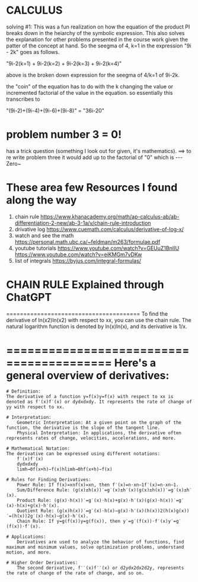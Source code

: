 # CALCULUS

solving #1:
This was a fun realization on how the equation of the product PI breaks down in the heiarchy of the symbolic expression. This also solves the explanation for other problems presented in the course work given the patter of the concept at hand.
So the seegma of 4, k=1 in the expression "9i - 2k" goes as follows.

"9i-2(k=1) + 9i-2(k=2) + 9i-2(k=3) + 9i-2(k=4)"

above is the broken down expression for the seegma of 4/k=1 of 9i-2k.

the "coin" of the equation has to do with the k changing the value or incremented factorial of the value in the equation. so essentially this transcribes to 

"(9i-2)+(9i-4)+(9i-6)+(9i-8)" = "36i-20"

# problem number 3 = 0! 
has a trick question (something I look out for given, it's mathematics). ==> to re write problem three it would add up to
the factorial of "0" which is --- Zero~




# These area few Resources I found along the way
1) chain rule
https://www.khanacademy.org/math/ap-calculus-ab/ab-differentiation-2-new/ab-3-1a/v/chain-rule-introduction
2) drivative log
https://www.cuemath.com/calculus/derivative-of-log-x/
3) watch and see the math
https://personal.math.ubc.ca/~feldman/m263/formulae.pdf
4) youtube tutorials
https://www.youtube.com/watch?v=GEUuZ1BnIIU
https://www.youtube.com/watch?v=eiKMGm7vDKw
5) list of integrals
https://byjus.com/integral-formulas/

# CHAIN RULE Explained through ChatGPT
=======================================
To find the derivative of ln⁡(x2)ln(x2) with respect to xx, you can use the chain rule. The natural logarithm function is denoted by ln⁡(x)ln(x), and its derivative is 1/x​.

=========================================
Here's a general overview of derivatives:
=========================================
    # Definition:
    The derivative of a function y=f(x)y=f(x) with respect to xx is denoted as f′(x)f′(x) or dydxdxdy​. It represents the rate of change of yy with respect to xx.

    # Interpretation:
        Geometric Interpretation: At a given point on the graph of the function, the derivative is the slope of the tangent line.
        Physical Interpretation: In applications, the derivative often represents rates of change, velocities, accelerations, and more.

    # Mathematical Notation:
    The derivative can be expressed using different notations:
        f′(x)f′(x)
        dydxdxdy​
        lim⁡h→0f(x+h)−f(x)hlimh→0​hf(x+h)−f(x)​

    # Rules for Finding Derivatives:
        Power Rule: If f(x)=xnf(x)=xn, then f′(x)=n⋅xn−1f′(x)=n⋅xn−1.
        Sum/Difference Rule: (g(x)±h(x))′=g′(x)±h′(x)(g(x)±h(x))′=g′(x)±h′(x).
        Product Rule: (g(x)⋅h(x))′=g′(x)⋅h(x)+g(x)⋅h′(x)(g(x)⋅h(x))′=g′(x)⋅h(x)+g(x)⋅h′(x).
        Quotient Rule: (g(x)h(x))′=g′(x)⋅h(x)−g(x)⋅h′(x)(h(x))2(h(x)g(x)​)′=(h(x))2g′(x)⋅h(x)−g(x)⋅h′(x)​.
        Chain Rule: If y=g(f(x))y=g(f(x)), then y′=g′(f(x))⋅f′(x)y′=g′(f(x))⋅f′(x).

    # Applications:
        Derivatives are used to analyze the behavior of functions, find maximum and minimum values, solve optimization problems, understand motion, and more.

    # Higher Order Derivatives:
        The second derivative, f′′(x)f′′(x) or d2ydx2dx2d2y​, represents the rate of change of the rate of change, and so on.